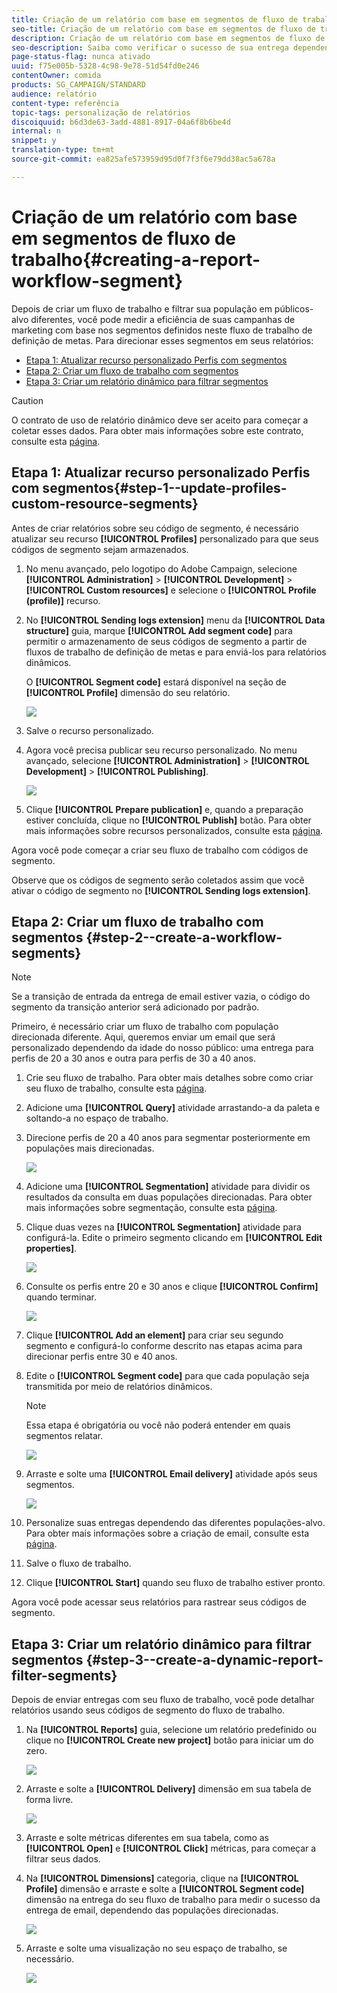 ```yaml
---
title: Criação de um relatório com base em segmentos de fluxo de trabalho
seo-title: Criação de um relatório com base em segmentos de fluxo de trabalho
description: Criação de um relatório com base em segmentos de fluxo de trabalho
seo-description: Saiba como verificar o sucesso de sua entrega dependendo dos segmentos dos fluxos de trabalho em seus relatórios.
page-status-flag: nunca ativado
uuid: f75e005b-5328-4c98-9e78-51d54fd0e246
contentOwner: comida
products: SG_CAMPAIGN/STANDARD
audience: relatório
content-type: referência
topic-tags: personalização de relatórios
discoiquuid: b6d3de63-3add-4881-8917-04a6f8b6be4d
internal: n
snippet: y
translation-type: tm+mt
source-git-commit: ea825afe573959d95d0f7f3f6e79dd38ac5a678a

---
```



# Criação de um relatório com base em segmentos de fluxo de trabalho{#creating-a-report-workflow-segment}

Depois de criar um fluxo de trabalho e filtrar sua população em públicos-alvo diferentes, você pode medir a eficiência de suas campanhas de marketing com base nos segmentos definidos neste fluxo de trabalho de definição de metas.
Para direcionar esses segmentos em seus relatórios:

* [Etapa 1: Atualizar recurso personalizado Perfis com segmentos](#step-1--update-profiles-custom-resource-segments)
* [Etapa 2: Criar um fluxo de trabalho com segmentos](#step-2--create-a-workflow-segments)
* [Etapa 3: Criar um relatório dinâmico para filtrar segmentos](#step-3--create-a-dynamic-report-filter-segments)

>[!CAUTION]
>O contrato de uso de relatório dinâmico deve ser aceito para começar a coletar esses dados.
>Para obter mais informações sobre este contrato, consulte esta [página](../../reporting/using/about-dynamic-reports.md#dynamic-reporting-usage-agreement).

## Etapa 1: Atualizar recurso personalizado Perfis com segmentos{#step-1--update-profiles-custom-resource-segments}

Antes de criar relatórios sobre seu código de segmento, é necessário atualizar seu recurso **[!UICONTROL Profiles]** personalizado para que seus códigos de segmento sejam armazenados.

1. No menu avançado, pelo logotipo do Adobe Campaign, selecione **[!UICONTROL Administration]** &gt; **[!UICONTROL Development]** &gt; **[!UICONTROL Custom resources]** e selecione o **[!UICONTROL Profile (profile)]** recurso.
1. No **[!UICONTROL Sending logs extension]** menu da **[!UICONTROL Data structure]** guia, marque **[!UICONTROL Add segment code]** para permitir o armazenamento de seus códigos de segmento a partir de fluxos de trabalho de definição de metas e para enviá-los para relatórios dinâmicos.

   O **[!UICONTROL Segment code]** estará disponível na seção de **[!UICONTROL Profile]** dimensão do seu relatório.

   ![](assets/report_segment_4.png)

1. Salve o recurso personalizado.

1. Agora você precisa publicar seu recurso personalizado.
No menu avançado, selecione **[!UICONTROL Administration]** &gt; **[!UICONTROL Development]** &gt; **[!UICONTROL Publishing]**.

   ![](assets/custom_profile_7.png)

1. Clique **[!UICONTROL Prepare publication]** e, quando a preparação estiver concluída, clique no **[!UICONTROL Publish]** botão. Para obter mais informações sobre recursos personalizados, consulte esta [página](../../developing/using/updating-the-database-structure.md).

Agora você pode começar a criar seu fluxo de trabalho com códigos de segmento.

Observe que os códigos de segmento serão coletados assim que você ativar o código de segmento no **[!UICONTROL Sending logs extension]**.

## Etapa 2: Criar um fluxo de trabalho com segmentos {#step-2--create-a-workflow-segments}

>[!NOTE]
>Se a transição de entrada da entrega de email estiver vazia, o código do segmento da transição anterior será adicionado por padrão.

Primeiro, é necessário criar um fluxo de trabalho com população direcionada diferente. Aqui, queremos enviar um email que será personalizado dependendo da idade do nosso público: uma entrega para perfis de 20 a 30 anos e outra para perfis de 30 a 40 anos.

1. Crie seu fluxo de trabalho. Para obter mais detalhes sobre como criar seu fluxo de trabalho, consulte esta [página](../../automating/using/building-a-workflow.md).

1. Adicione uma **[!UICONTROL Query]** atividade arrastando-a da paleta e soltando-a no espaço de trabalho.

1. Direcione perfis de 20 a 40 anos para segmentar posteriormente em populações mais direcionadas.

   ![](assets/report_segment_1.png)

1. Adicione uma **[!UICONTROL Segmentation]** atividade para dividir os resultados da consulta em duas populações direcionadas. Para obter mais informações sobre segmentação, consulte esta [página](../../automating/using/targeting-data.md#segmenting-data).

1. Clique duas vezes na **[!UICONTROL Segmentation]** atividade para configurá-la. Edite o primeiro segmento clicando em **[!UICONTROL Edit properties]**.

   ![](assets/report_segment_7.png)

1. Consulte os perfis entre 20 e 30 anos e clique **[!UICONTROL Confirm]** quando terminar.

   ![](assets/report_segment_8.png)

1. Clique **[!UICONTROL Add an element]** para criar seu segundo segmento e configurá-lo conforme descrito nas etapas acima para direcionar perfis entre 30 e 40 anos.

1. Edite o **[!UICONTROL Segment code]** para que cada população seja transmitida por meio de relatórios dinâmicos.

   >[!NOTE]
   >Essa etapa é obrigatória ou você não poderá entender em quais segmentos relatar.

   ![](assets/report_segment_9.png)

1. Arraste e solte uma **[!UICONTROL Email delivery]** atividade após seus segmentos.

   ![](assets/report_segment_3.png)

1. Personalize suas entregas dependendo das diferentes populações-alvo. Para obter mais informações sobre a criação de email, consulte esta [página](../../designing/using/overview.md).

1. Salve o fluxo de trabalho.

1. Clique **[!UICONTROL Start]** quando seu fluxo de trabalho estiver pronto.

Agora você pode acessar seus relatórios para rastrear seus códigos de segmento.

## Etapa 3: Criar um relatório dinâmico para filtrar segmentos {#step-3--create-a-dynamic-report-filter-segments}

Depois de enviar entregas com seu fluxo de trabalho, você pode detalhar relatórios usando seus códigos de segmento do fluxo de trabalho.

1. Na **[!UICONTROL Reports]** guia, selecione um relatório predefinido ou clique no **[!UICONTROL Create new project]** botão para iniciar um do zero.

   ![](assets/custom_profile_18.png)
1. Arraste e solte a **[!UICONTROL Delivery]** dimensão em sua tabela de forma livre.

   ![](assets/report_segment_5.png)

1. Arraste e solte métricas diferentes em sua tabela, como as **[!UICONTROL Open]** e **[!UICONTROL Click]** métricas, para começar a filtrar seus dados.
1. Na **[!UICONTROL Dimensions]** categoria, clique na **[!UICONTROL Profile]** dimensão e arraste e solte a **[!UICONTROL Segment code]** dimensão na entrega do seu fluxo de trabalho para medir o sucesso da entrega de email, dependendo das populações direcionadas.

   ![](assets/report_segment_6.png)

1. Arraste e solte uma visualização no seu espaço de trabalho, se necessário.

   ![](assets/report_segment_10.png)
